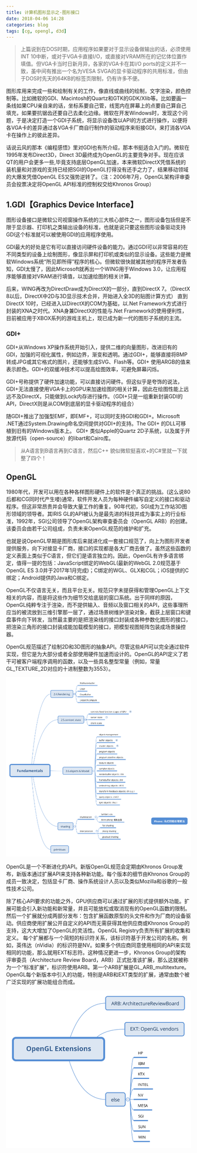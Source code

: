 ```yaml
---
title: 计算机图形显示之-图形接口
date: 2018-04-06 14:28
categories: blog
tags: [cg, opengl, d3d]
---
```


> 上篇说到在DOS时期，应用程序如果要对于显示设备做输出的话，必须使用INT 10中断，或对于VGA卡直接I/O，或直接对VRAM所在的记忆体位置作填值。但VGA卡当时日新月异，各家的VGA卡在其I/O ports的定义并不一致，虽中间有推出一个名为VESA SVGA的显卡驱动程序的共用标准，但由于DOS时先天的64KB的标签页限制，仍有许多不便。

图形库用来完成一些和绘制有关的工作，像直线或曲线的绘制，文字渲染，颜色控制等。比如微软的GDI、Macintosh的Quartz和GTK的GDK/Xlib等。比如要画一条线如果CPU亲自来的话，坐标系要自己管，线宽内在屏幕上的点要自己算自己填充，如果要抗锯齿还要自己去柔化边缘。微软在开发Windows时，发现这个问题，于是决定打造一个GDI子系统，将显示设备改以API的方式进行操作，以便将各VGA卡的差异通过各VGA卡厂商自行制作的驱动程序来衔接GDI，来打消各VGA卡在操作上的彼此差异。 

话说云风的那本《编程感悟》里对GDI也有所介绍，那本书挺适合入门的。微软在1995年发布Direct3D，Direct 3D最终成为OpenGL的主要竞争对手。现在应该QT的用户会更多一些,毕竟支持底层OpenGL加速，本来微软DirectX凭借系统的装机量和对游戏的支持已经把SGI的OpenGL打得没有还手之力了，结果移动领域的大爆发凭借OpenGL ES又强势逆转了。（注：2006年7月，OpenGL架构评审委员会投票决定将OpenGL API标准的控制权交给Khronos Group）

## 1.GDI【Graphics Device Interface】

图形设备接口是微软公司视窗操作系统的三大核心部件之一，图形设备包括但是不限于显示器、打印机之类输出设备的标准，也就是说只要这些图形设备驱动支持GDI这个标准就可以被使用GDI的应用程序使用。

GDI最大的好处是它有可以直接访问硬件设备的能力。通过GDI可以非常容易的在不同类型的设备上绘制图形，像显示屏和打印机或类似的显示设备。这些能力是微软Windows系统“所见即所得”程序的核心。但微软很快就被其他的程序开发者告知，GDI太慢了，因此Microsoft就再出一个WING用于Windows 3.0，让应用程序能够直接对VRAM进行填值，以加速绘图的相关计算。

后来，WING再改为DirectDraw成为DirectX的一部分，直到DirectX 7。（DirectX 8以后，DirectX中2D与3D显示技术合并，开始进入全3D的贴图计算方式）
直到DirectX 10时，已经进入以DirectX的COM为基础，以.Net Framework方式进行封装的XNA之时代。XNA身兼DirectX的性能与.Net Framework的使用便利性，目前被应用于XBOX系列的游戏主机上，现已成为新一代的图形子系统的主流。  

### GDI+
GDI+从Windows XP操作系统开始引入，提供二维的向量图形，改进旧有的GDI，加强的可视化属性，例如边界，渐变和透明。通过GDI+，能够直接将BMP转成JPG或其它格式的图片，还能够生成SVG、Flash等。GDI+ 使用ARGB的值来表示颜色。GDI+的双缓冲技术可以提高绘图效率，可避免屏幕闪烁。

GDI+号称提供了硬件加速功能，可以直接访问硬件。但这似乎是夸饰的说法，GDI+无法直接使用VGA卡上的GPU来加速绘图的相关计算，因此在绘图性能上远远不及DirectX，只能做到Lock内存进行操作。（GDI+只是一组重新封装GDI的API，DirectX则是从COM到底层的显卡驱动程序的组合）

随GDI+推出了加强型EMF，即EMF+，可以同时支持GDI和GDI+。Microsoft .NET通过System.Drawing命名空间提供对GDI+的支持。The GDI+ 的DLL可移植到旧有的Windows版本上。
GDI+ 类似Apple的Quartz 2D子系统，以及属于开放源代码（open-source）的libart和Cairo库。

> 从A语言到B语言再到C语言，然后C++ 貌似微软挺喜欢+的C#里就一下就整了四个！

## OpenGL
1980年代，开发可以用在各种各样图形硬件上的软件是个真正的挑战。(这么说80后都和CG同时代产生喽)通常，软件开发人员为每种硬件编写自定义的接口和驱动程序。但这非常昂贵并会导致大量工作的重复。90年代初，SGI成为工作站3D图形领域的领导者。其IRIS GL的API被认为是最先进的科技并成为事实上的行业标准，1992年，SGI公司领导了OpenGL架构审查委员会（OpenGL ARB）的创建。该委员会由若干公司组成，负责未来OpenGL规范的维护和扩充。

也就是说OpenGL早期是图形库后来就进化成一套接口规范了，向上为图形开发者提供服务，向下对接显卡厂商，接口的实现都是各大厂商去做了。虽然这些函数的定义表面上类似于C语言，但它们是语言独立的。因此，OpenGL有许多语言绑定，值得一提的包括：JavaScript绑定的WebGL(最新的WebGL 2.0规范基于OpenGL ES 3.0并于2017年1月完成)；C绑定的WGL、GLX和CGL；iOS提供的C绑定；Android提供的Java和C绑定。

OpenGL不仅语言无关，而且平台无关。规范只字未提获得和管理OpenGL上下文相关的内容，而是将这些作为细节交给底层的窗口系统。出于同样的原因，OpenGL纯粹专注于渲染，而不提供输入、音频以及窗口相关的API，这些事理所应当的被流放到三维引擎那一层了，通过场景树维护渲染对象，截获上层窗口和键盘事件向下转发，当然最主要的是把渲染线的接口封装成各种参数化图形的接口，把渲染三角形的接口封装成能加载模型的接口，把模型视图矩阵包装成场景操控器。

OpenGL规范描述了绘制2D和3D图形的抽象API。尽管这些API可以完全通过软件实现，但它是为大部分或者全部使用硬件加速而设计的。OpenGL的API定义了若干可被客户端程序调用的函数，以及一些具名整型常量（例如，常量GL_TEXTURE_2D对应的十进制整数为3553）。

![OpenGL Fundamentals](../assets/in-post/2018-04-06-gl-fundamentals.png)

OpenGL是一个不断进化的API。新版OpenGL规范会定期由Khronos Group发布，新版本通过扩展API来支持各种新功能。每个版本的细节由Khronos Group的成员一致决定，包括显卡厂商、操作系统设计人员以及类似Mozilla和谷歌的一般性技术公司。

除了核心API要求的功能之外，GPU供应商可以通过扩展的形式提供额外功能。扩展可能会引入新功能和新常量，并且可能放松或取消现有的OpenGL函数的限制。然后一个扩展就分成两部分发布：包含扩展函数原型的头文件和作为厂商的设备驱动。供应商使用扩展公开自定义的API而无需获得其他供应商或Khronos Group的支持，这大大增加了OpenGL的灵活性。OpenGL Registry负责所有扩展的收集和定义。
每个扩展都与一个简短的标识符关系，该标识符基于开发公司的名称。例如，英伟达（nVidia）的标识符是NV。如果多个供应商同意使用相同的API来实现相同的功能，那么就用EXT标志符。这种情况更进一步，Khronos Group的架构评审委员（Architecture Review Board，ARB）正式批准该扩展，那么这就被称为一个“标准扩展”，标识符使用ARB。第一个ARB扩展是GL_ARB_multitexture。
OpenGL每个新版本中引入的功能，特别是ARB和EXT类型的扩展，通常由数个被广泛实现的扩展功能组合而成。

![OpenGL Fundamentals](../assets/in-post/2018-04-06-gl-extensions.svg)